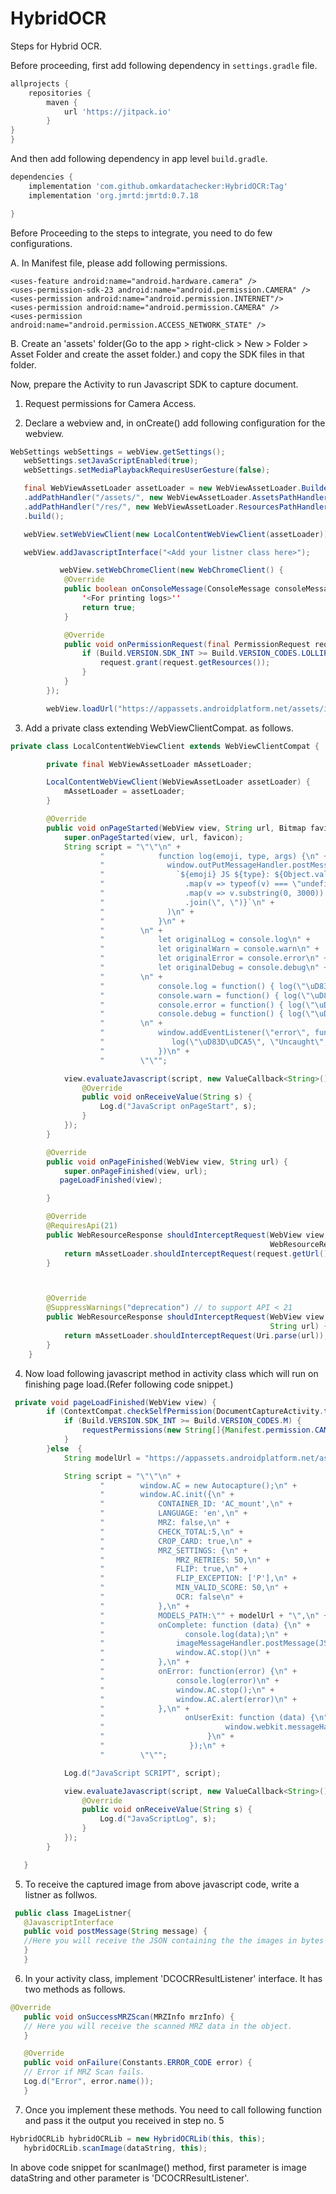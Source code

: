 # HybridOCR
Steps for Hybrid OCR.

Before proceeding, first add following dependency in `settings.gradle` file.

```groovy
allprojects {
    repositories {
        maven { 
            url 'https://jitpack.io' 
        }
}
}
```


And then add following dependency in app level `build.gradle`.

```groovy
dependencies {
    implementation 'com.github.omkardatachecker:HybridOCR:Tag'
    implementation 'org.jmrtd:jmrtd:0.7.18

}
```



Before Proceeding to the steps to integrate, you need to do few configurations.

A. In Manifest file, please add following permissions.


    <uses-feature android:name="android.hardware.camera" />
    <uses-permission-sdk-23 android:name="android.permission.CAMERA" />
    <uses-permission android:name="android.permission.INTERNET"/>
    <uses-permission android:name="android.permission.CAMERA" />
    <uses-permission android:name="android.permission.ACCESS_NETWORK_STATE" />

B. Create an 'assets' folder(Go to the app > right-click > New > Folder > Asset Folder and create the asset folder.) and copy the SDK files in that folder.

Now, prepare the Activity to run Javascript SDK to capture document.

1. Request permissions for Camera Access.

2. Declare a webview and, in onCreate() add following configuration for the webview.

```java
WebSettings webSettings = webView.getSettings();
   webSettings.setJavaScriptEnabled(true);
   webSettings.setMediaPlaybackRequiresUserGesture(false);

   final WebViewAssetLoader assetLoader = new WebViewAssetLoader.Builder()
   .addPathHandler("/assets/", new WebViewAssetLoader.AssetsPathHandler(this))
   .addPathHandler("/res/", new WebViewAssetLoader.ResourcesPathHandler(this))
   .build();

   webView.setWebViewClient(new LocalContentWebViewClient(assetLoader));

   webView.addJavascriptInterface("<Add your listner class here>");

           webView.setWebChromeClient(new WebChromeClient() {
            @Override
            public boolean onConsoleMessage(ConsoleMessage consoleMessage) {
                '<For printing logs>''
                return true;
            }

            @Override
            public void onPermissionRequest(final PermissionRequest request) {
                if (Build.VERSION.SDK_INT >= Build.VERSION_CODES.LOLLIPOP) {
                    request.grant(request.getResources());
                }
            }
        });

        webView.loadUrl("https://appassets.androidplatform.net/assets/index.html");
```
  


3. Add a private class extending WebViewClientCompat. as follows.
```java
private class LocalContentWebViewClient extends WebViewClientCompat {

        private final WebViewAssetLoader mAssetLoader;

        LocalContentWebViewClient(WebViewAssetLoader assetLoader) {
            mAssetLoader = assetLoader;
        }

        @Override
        public void onPageStarted(WebView view, String url, Bitmap favicon) {
            super.onPageStarted(view, url, favicon);
            String script = "\"\"\n" +
                    "            function log(emoji, type, args) {\n" +
                    "              window.outPutMessageHandler.postMessage(\n" +
                    "                `${emoji} JS ${type}: ${Object.values(args)\n" +
                    "                  .map(v => typeof(v) === \"undefined\" ? \"undefined\" : typeof(v) === \"object\" ? JSON.stringify(v) : v.toString())\n" +
                    "                  .map(v => v.substring(0, 3000)) // Limit msg to 3000 chars\n" +
                    "                  .join(\", \")}`\n" +
                    "              )\n" +
                    "            }\n" +
                    "        \n" +
                    "            let originalLog = console.log\n" +
                    "            let originalWarn = console.warn\n" +
                    "            let originalError = console.error\n" +
                    "            let originalDebug = console.debug\n" +
                    "        \n" +
                    "            console.log = function() { log(\"\uD83D\uDCD7\", \"log\", arguments); originalLog.apply(null, arguments) }\n" +
                    "            console.warn = function() { log(\"\uD83D\uDCD9\", \"warning\", arguments); originalWarn.apply(null, arguments) }\n" +
                    "            console.error = function() { log(\"\uD83D\uDCD5\", \"error\", arguments); originalError.apply(null, arguments) }\n" +
                    "            console.debug = function() { log(\"\uD83D\uDCD8\", \"debug\", arguments); originalDebug.apply(null, arguments) }\n" +
                    "        \n" +
                    "            window.addEventListener(\"error\", function(e) {\n" +
                    "               log(\"\uD83D\uDCA5\", \"Uncaught\", [`${e.message} at ${e.filename}:${e.lineno}:${e.colno}`])\n" +
                    "            })\n" +
                    "        \"\"";

            view.evaluateJavascript(script, new ValueCallback<String>() {
                @Override
                public void onReceiveValue(String s) {
                    Log.d("JavaScript onPageStart", s);
                }
            });
        }

        @Override
        public void onPageFinished(WebView view, String url) {
            super.onPageFinished(view, url);
           pageLoadFinished(view);

        }

        @Override
        @RequiresApi(21)
        public WebResourceResponse shouldInterceptRequest(WebView view,
                                                          WebResourceRequest request) {
            return mAssetLoader.shouldInterceptRequest(request.getUrl());
        }



        @Override
        @SuppressWarnings("deprecation") // to support API < 21
        public WebResourceResponse shouldInterceptRequest(WebView view,
                                                          String url) {
            return mAssetLoader.shouldInterceptRequest(Uri.parse(url));
        }
    }

```


4. Now load following javascript method in activity class which will run on finishing page load.(Refer following code snippet.)
```java
 private void pageLoadFinished(WebView view) {
        if (ContextCompat.checkSelfPermission(DocumentCaptureActivity.this, Manifest.permission.CAMERA) != PackageManager.PERMISSION_GRANTED) {
            if (Build.VERSION.SDK_INT >= Build.VERSION_CODES.M) {
                requestPermissions(new String[]{Manifest.permission.CAMERA}, MY_CAMERA_REQUEST_CODE);
            }
        }else  {
            String modelUrl = "https://appassets.androidplatform.net/assets/models/";

            String script = "\"\"\n" +
                    "        window.AC = new Autocapture();\n" +
                    "        window.AC.init({\n" +
                    "            CONTAINER_ID: 'AC_mount',\n" +
                    "            LANGUAGE: 'en',\n" +
                    "            MRZ: false,\n" +
                    "            CHECK_TOTAL:5,\n" +
                    "            CROP_CARD: true,\n" +
                    "            MRZ_SETTINGS: {\n" +
                    "                MRZ_RETRIES: 50,\n" +
                    "                FLIP: true,\n" +
                    "                FLIP_EXCEPTION: ['P'],\n" +
                    "                MIN_VALID_SCORE: 50,\n" +
                    "                OCR: false\n" +
                    "            },\n" +
                    "            MODELS_PATH:\"" + modelUrl + "\",\n" +
                    "            onComplete: function (data) {\n" +
                    "                  console.log(data);\n" +
                    "                imageMessageHandler.postMessage(JSON.stringify(data));\n" +
                    "                window.AC.stop()\n" +
                    "            },\n" +
                    "            onError: function(error) {\n" +
                    "                console.log(error)\n" +
                    "                window.AC.stop();\n" +
                    "                window.AC.alert(error)\n" +
                    "            },\n" +
                    "                  onUserExit: function (data) {\n" +
                    "                           window.webkit.messageHandlers.exit.postMessage(data);\n" +
                    "                       }\n" +
                    "                   });\n" +
                    "        \"\"";

            Log.d("JavaScript SCRIPT", script);

            view.evaluateJavascript(script, new ValueCallback<String>() {
                @Override
                public void onReceiveValue(String s) {
                    Log.d("JavaScriptLog", s);
                }
            });
        }

   }
```
       

5. To receive the captured image from above javascript code, write a listner as follwos.
```java
 public class ImageListner{
   @JavascriptInterface
   public void postMessage(String message) {
   //Here you will receive the JSON containing the the images in bytes format.
   }
   }
```
  





6. In your activity class, implement 'DCOCRResultListener' interface. It has two methods as follows.
```java
@Override
   public void onSuccessMRZScan(MRZInfo mrzInfo) {
   // Here you will receive the scanned MRZ data in the object.
   }

   @Override
   public void onFailure(Constants.ERROR_CODE error) {
   // Error if MRZ Scan fails.
   Log.d("Error", error.name());
   }
```
   

7. Once you implement these methods. You need to call following function and pass it the output you received in step no. 5
```java
HybridOCRLib hybridOCRLib = new HybridOCRLib(this, this);
   hybridOCRLib.scanImage(dataString, this);
```
   

In above code snippet for scanImage() method, first parameter is image dataString and other parameter is 'DCOCRResultListener'.

              